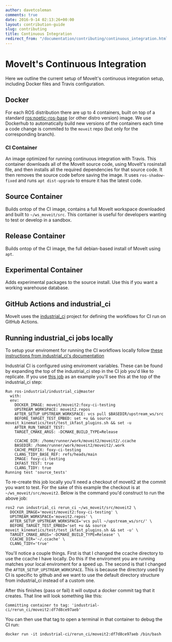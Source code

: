 ```yaml
---
author: davetcoleman
comments: true
date: 2016-9-14 02:13:26+00:00
layout: contribution-guide
slug: contributing
title: Continuous Integration
redirect_from: "/documentation/contributing/continuous_integration.html"
---
```


# MoveIt's Continuous Integration

Here we outline the current setup of MoveIt's continuous integration setup, including Docker files and Travis configuration.

## Docker

For each ROS distribution there are up to 4 containers, built on top of a standard [ros:noetic-ros-base](https://hub.docker.com/_/ros/) (or other distro version) image. We use Dockerhub to automatically build new versions of the containers each time a code change is commited to the ``moveit`` repo (but only for the corresponding branch).

### CI Container

An image optimized for running continuous integration with Travis. This container downloads all of the MoveIt source code, using MoveIt's rosinstall file, and then installs all the required dependencies for that source code. It then removes the source code before saving the image. It uses ``ros-shadow-fixed`` and runs ``apt dist-upgrade`` to ensure it has the latest code.

## Source Container

Builds ontop of the CI image, contains a full MoveIt workspace downloaded and built to ``~/ws_moveit/src``. This container is useful for developers wanting to test or develop in a sandbox.

## Release Container

Builds ontop of the CI image, the full debian-based install of MoveIt using ``apt``.

## Experimental Container

Adds experimental packages to the source install. Use this if you want a working warehouse database.

## GitHub Actions and industrial_ci

MoveIt uses the [industrial_ci](https://github.com/ros-industrial/industrial_ci) project for defining the workflows for CI run on GitHub Actions.

## Running industrial_ci jobs locally

To setup your enviroment for running the CI workflows locally follow [these instructions from industrial_ci's documentation](https://github.com/ros-industrial/industrial_ci/blob/master/doc/index.rst#run-industrial-ci-on-local-host)

Industrial CI is configured using enviroment variables.  These can be found by expanding the top of the industrial_ci step in the CI job you'd like to replicate.  If you use [this job](https://github.com/ros-planning/moveit2/runs/2468526504) as an example you'll see this at the top of the industrial_ci step:

```
Run ros-industrial/industrial_ci@master
  with:
  env:
    DOCKER_IMAGE: moveit/moveit2:foxy-ci-testing
    UPSTREAM_WORKSPACE: moveit2.repos
    AFTER_SETUP_UPSTREAM_WORKSPACE: vcs pull $BASEDIR/upstream_ws/src
    BEFORE_TARGET_TEST_EMBED: set +u && source moveit_kinematics/test/test_ikfast_plugins.sh && set -u
    AFTER_RUN_TARGET_TEST:
    TARGET_CMAKE_ARGS: -DCMAKE_BUILD_TYPE=Release

    CCACHE_DIR: /home/runner/work/moveit2/moveit2/.ccache
    BASEDIR: /home/runner/work/moveit2/moveit2/.work
    CACHE_PREFIX: foxy-ci-testing
    CLANG_TIDY_BASE_REF: refs/heads/main
    IMAGE: foxy-ci-testing
    IKFAST_TEST: true
    CLANG_TIDY: true
Running test 'source_tests'
```
To re-create this job locally you'll need a checkout of moveit2 at the commit you want to test.  For the sake of this example the checkout is at ``~/ws_moveit/src/moveit2``.  Below is the command you'd construct to run the above job:

```
ros2 run industrial_ci rerun_ci ~/ws_moveit/src/moveit2 \
  DOCKER_IMAGE='moveit/moveit2:foxy-ci-testing' \
  UPSTREAM_WORKSPACE='moveit2.repos' \
  AFTER_SETUP_UPSTREAM_WORKSPACE='vcs pull ~/upstream_ws/src/' \
  BEFORE_TARGET_TEST_EMBED='set +u && source moveit_kinematics/test/test_ikfast_plugins.sh && set -u' \
  TARGET_CMAKE_ARGS='-DCMAKE_BUILD_TYPE=Release' \
  CCACHE_DIR='~/.ccache' \
  CLANG_TIDY='true'
```

You'll notice a couple things.  First is that I changed the ccache directory to use the ccache I have locally.  Do this if the enviroment you are running matches your local enviroment for a speed up.  The second is that I changed the ``AFTER_SETUP_UPSTREAM_WORKSPACE``.  This is because the directory used by CI is specific to github and we want to use the default directory structure from industrial_ci instead of a custom one.

After this finishes (pass or fail) it will output a docker commit tag that it creates.  That line will look something like this:

```
Committing container to tag: 'industrial-ci/rerun_ci/moveit2:df7d8ce97aeb'
```

You can then use that tag to open a terminal in that container to debug the CI run:

```
docker run -it industrial-ci/rerun_ci/moveit2:df7d8ce97aeb /bin/bash
```
